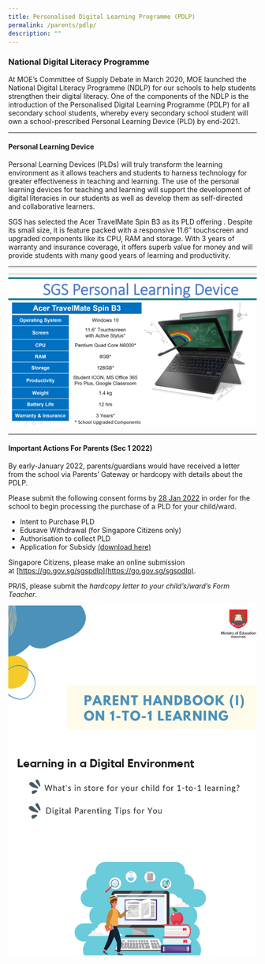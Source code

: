 ```yaml
---
title: Personalised Digital Learning Programme (PDLP)
permalink: /parents/pdlp/
description: ""
---
```

### National Digital Literacy Programme


At MOE’s Committee of Supply Debate in March 2020, MOE launched the National Digital Literacy Programme (NDLP) for our schools to help students strengthen their digital literacy. One of the components of the NDLP is the introduction of the Personalised Digital Learning Programme (PDLP) for all secondary school students, whereby every secondary school student will own a school-prescribed Personal Learning Device (PLD) by end-2021. 

* * *

#### Personal Learning Device

Personal Learning Devices (PLDs) will truly transform the learning environment as it allows teachers and students to harness technology for greater effectiveness in teaching and learning. The use of the personal learning devices for teaching and learning will support the development of digital literacies in our students as well as develop them as self-directed and collaborative learners.

SGS has selected the Acer TravelMate Spin B3 as its PLD offering . Despite its small size, it is feature packed with a responsive 11.6″ touchscreen and upgraded components like its CPU, RAM and storage. With 3 years of warranty and insurance coverage, it offers superb value for money and will provide students with many good years of learning and productivity.

* * *
![](/images/PDLP/Capture-1536x935.png)
* * *

#### Important Actions For Parents (Sec 1 2022)

By early-January 2022, parents/guardians would have received a letter from the school via Parents’ Gateway or hardcopy with details about the PDLP.

Please submit the following consent forms by <u>28 Jan 2022</u> in order for the school to begin processing the purchase of a PLD for your child/ward.

*   Intent to Purchase PLD
*   Edusave Withdrawal (for Singapore Citizens only)
*   Authorisation to collect PLD
*   Application for Subsidy [(download here)](https://go.gov.sg/application-for-subsidy-pdlp) 

Singapore Citizens, please make an online submission at [https://go.gov.sg/sgspdlp](https://go.gov.sg/sgspdlp).

PR/IS, please submit the _hardcopy letter to your child’s/ward’s Form Teacher_.


![](/images/PDLP/Capture.png)
